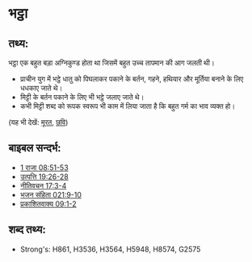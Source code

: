 # भट्ठा #

## तथ्य: ##

भट्ठा एक बहुत बड़ा अग्निकुण्ड होता था जिसमें बहुत उच्च तापमान की आग जलती थी।

* प्राचीन युग में भट्ठे धातु को पिघलाकर पकाने के बर्तन, गहने, हथियार और मूर्तिया बनाने के लिए धधकाए जाते थे।
* मिट्टी के बर्तन पकाने के लिए भी भट्ठे जलाए जाते थे।
* कभी मिट्टी शब्द को रूपक स्वरूप भी काम में लिया जाता है कि बहुत गर्म का भाव व्यक्त हो।

(यह भी देखें: [मूरत](../other/idol.md), [छवि](../other/image.md))

## बाइबल सन्दर्भ: ##

* [1 राजा 08:51-53](rc://hi/tn/help/1ki/08/51)
* [उत्पत्ति 19:26-28](rc://hi/tn/help/gen/19/26)
* [नीतिवचन 17:3-4](rc://hi/tn/help/pro/17/03)
* [भजन संहिता 021:9-10](rc://hi/tn/help/psa/021/009)
* [प्रकाशितवाक्य  09:1-2](rc://hi/tn/help/rev/09/01)

## शब्द तथ्य: ##

* Strong's: H861, H3536, H3564, H5948, H8574, G2575
